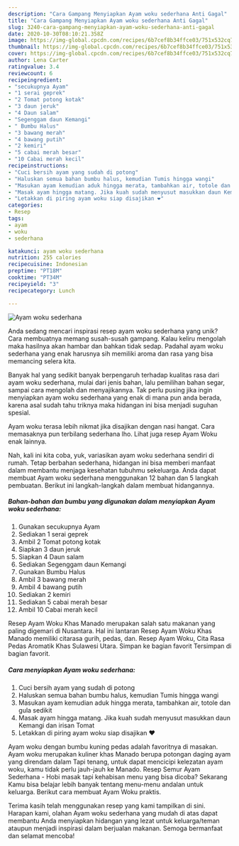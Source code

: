 ```yaml
---
description: "Cara Gampang Menyiapkan Ayam woku sederhana Anti Gagal"
title: "Cara Gampang Menyiapkan Ayam woku sederhana Anti Gagal"
slug: 3240-cara-gampang-menyiapkan-ayam-woku-sederhana-anti-gagal
date: 2020-10-30T08:10:21.358Z
image: https://img-global.cpcdn.com/recipes/6b7cef8b34ffce03/751x532cq70/ayam-woku-sederhana-foto-resep-utama.jpg
thumbnail: https://img-global.cpcdn.com/recipes/6b7cef8b34ffce03/751x532cq70/ayam-woku-sederhana-foto-resep-utama.jpg
cover: https://img-global.cpcdn.com/recipes/6b7cef8b34ffce03/751x532cq70/ayam-woku-sederhana-foto-resep-utama.jpg
author: Lena Carter
ratingvalue: 3.4
reviewcount: 6
recipeingredient:
- "secukupnya Ayam"
- "1 serai geprek"
- "2 Tomat potong kotak"
- "3 daun jeruk"
- "4 Daun salam"
- "Segenggam daun Kemangi"
- " Bumbu Halus"
- "3 bawang merah"
- "4 bawang putih"
- "2 kemiri"
- "5 cabai merah besar"
- "10 Cabai merah kecil"
recipeinstructions:
- "Cuci bersih ayam yang sudah di potong"
- "Haluskan semua bahan bumbu halus, kemudian Tumis hingga wangi"
- "Masukan ayam kemudian aduk hingga merata, tambahkan air, totole dan gula sedikit"
- "Masak ayam hingga matang. Jika kuah sudah menyusut masukkan daun Kemangi dan irisan Tomat"
- "Letakkan di piring ayam woku siap disajikan ❤️"
categories:
- Resep
tags:
- ayam
- woku
- sederhana

katakunci: ayam woku sederhana 
nutrition: 255 calories
recipecuisine: Indonesian
preptime: "PT18M"
cooktime: "PT34M"
recipeyield: "3"
recipecategory: Lunch

---
```



![Ayam woku sederhana](https://img-global.cpcdn.com/recipes/6b7cef8b34ffce03/751x532cq70/ayam-woku-sederhana-foto-resep-utama.jpg)

Anda sedang mencari inspirasi resep ayam woku sederhana yang unik? Cara membuatnya memang susah-susah gampang. Kalau keliru mengolah maka hasilnya akan hambar dan bahkan tidak sedap. Padahal ayam woku sederhana yang enak harusnya sih memiliki aroma dan rasa yang bisa memancing selera kita.

Banyak hal yang sedikit banyak berpengaruh terhadap kualitas rasa dari ayam woku sederhana, mulai dari jenis bahan, lalu pemilihan bahan segar, sampai cara mengolah dan menyajikannya. Tak perlu pusing jika ingin menyiapkan ayam woku sederhana yang enak di mana pun anda berada, karena asal sudah tahu triknya maka hidangan ini bisa menjadi suguhan spesial.

Ayam woku terasa lebih nikmat jika disajikan dengan nasi hangat. Cara memasaknya pun terbilang sederhana lho. Lihat juga resep Ayam Woku enak lainnya.


Nah, kali ini kita coba, yuk, variasikan ayam woku sederhana sendiri di rumah. Tetap berbahan sederhana, hidangan ini bisa memberi manfaat dalam membantu menjaga kesehatan tubuhmu sekeluarga. Anda dapat membuat Ayam woku sederhana menggunakan 12 bahan dan 5 langkah pembuatan. Berikut ini langkah-langkah dalam membuat hidangannya.

<!--inarticleads1-->

##### Bahan-bahan dan bumbu yang digunakan dalam menyiapkan Ayam woku sederhana:

1. Gunakan secukupnya Ayam
1. Sediakan 1 serai geprek
1. Ambil 2 Tomat potong kotak
1. Siapkan 3 daun jeruk
1. Siapkan 4 Daun salam
1. Sediakan Segenggam daun Kemangi
1. Gunakan  Bumbu Halus
1. Ambil 3 bawang merah
1. Ambil 4 bawang putih
1. Sediakan 2 kemiri
1. Sediakan 5 cabai merah besar
1. Ambil 10 Cabai merah kecil


Resep Ayam Woku Khas Manado merupakan salah satu makanan yang paling digemari di Nusantara. Hal ini lantaran Resep Ayam Woku Khas Manado memiliki citarasa gurih, pedas, dan. Resep Ayam Woku, Cita Rasa Pedas Aromatik Khas Sulawesi Utara. Simpan ke bagian favorit Tersimpan di bagian favorit. 

<!--inarticleads2-->

##### Cara menyiapkan Ayam woku sederhana:

1. Cuci bersih ayam yang sudah di potong
1. Haluskan semua bahan bumbu halus, kemudian Tumis hingga wangi
1. Masukan ayam kemudian aduk hingga merata, tambahkan air, totole dan gula sedikit
1. Masak ayam hingga matang. Jika kuah sudah menyusut masukkan daun Kemangi dan irisan Tomat
1. Letakkan di piring ayam woku siap disajikan ❤️


Ayam woku dengan bumbu kuning pedas adalah favoritnya di masakan. Ayam woku merupakan kuliner khas Manado berupa potongan daging ayam yang direndam dalam Tapi tenang, untuk dapat mencicipi kelezatan ayam woku, kamu tidak perlu jauh-jauh ke Manado. Resep Semur Ayam Sederhana - Hobi masak tapi kehabisan menu yang bisa dicoba? Sekarang Kamu bisa belajar lebih banyak tentang menu-menu andalan untuk keluarga. Berikut cara membuat Ayam Woku praktis. 

Terima kasih telah menggunakan resep yang kami tampilkan di sini. Harapan kami, olahan Ayam woku sederhana yang mudah di atas dapat membantu Anda menyiapkan hidangan yang lezat untuk keluarga/teman ataupun menjadi inspirasi dalam berjualan makanan. Semoga bermanfaat dan selamat mencoba!
